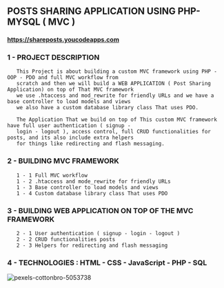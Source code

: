 ## POSTS SHARING APPLICATION USING PHP-MYSQL ( MVC )

#### https://shareposts.youcodeapps.com

### 1 - PROJECT DESCRIPTION

       This Project is about building a custom MVC framework using PHP - OOP - PDO and full MVC workflow from
       scratch and then we will build a WEB APPLICATION ( Post Sharing Application) on top of That MVC framework
       we use .htaccess and mod_rewrite for friendly URLs and we have a base controller to load models and views
       we also have a custom database library class That uses PDO.

       The Application That we build on top of This custom MVC framework have full user authentication ( signup -
       login - logout ), access control, full CRUD functionalities for posts, and its also include extra helpers
       for things like redirecting and flash messaging.

### 2 - BUILDING MVC FRAMEWORK

       1 - 1 Full MVC workflow
       1 - 2 .htaccess and mode_rewrite for friendly URLs
       1 - 3 Base controller to load models and views
       1 - 4 Custom database library class That uses PDO

### 3 - BUILDING WEB APPLICATION ON TOP OF THE MVC FRAMEWORK

       2 - 1 User authentication ( signup - login - logout )
       2 - 2 CRUD functionalities posts
       2 - 3 Helpers for redirecting and flash messaging

### 4 - TECHNOLOGIES : HTML - CSS - JavaScript - PHP - SQL

![pexels-cottonbro-5053738](https://user-images.githubusercontent.com/59705964/164145559-8edd4cf2-ecaf-4846-9653-3ba650d40455.jpg)
